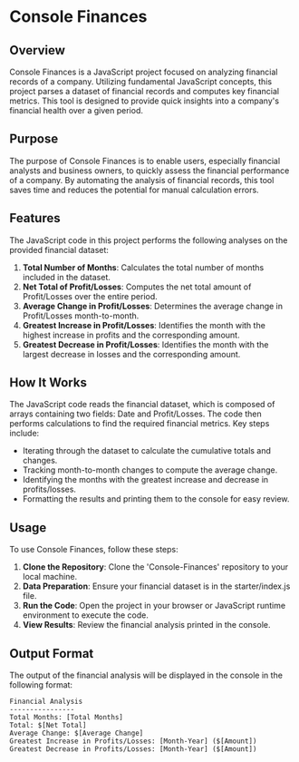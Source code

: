 # Console Finances

## Overview

Console Finances is a JavaScript project focused on analyzing financial records of a company. Utilizing fundamental JavaScript concepts, this project parses a dataset of financial records and computes key financial metrics. This tool is designed to provide quick insights into a company's financial health over a given period.

## Purpose

The purpose of Console Finances is to enable users, especially financial analysts and business owners, to quickly assess the financial performance of a company. By automating the analysis of financial records, this tool saves time and reduces the potential for manual calculation errors.

## Features

The JavaScript code in this project performs the following analyses on the provided financial dataset:

1. **Total Number of Months**: Calculates the total number of months included in the dataset.
2. **Net Total of Profit/Losses**: Computes the net total amount of Profit/Losses over the entire period.
3. **Average Change in Profit/Losses**: Determines the average change in Profit/Losses month-to-month.
4. **Greatest Increase in Profit/Losses**: Identifies the month with the highest increase in profits and the corresponding amount.
5. **Greatest Decrease in Profit/Losses**: Identifies the month with the largest decrease in losses and the corresponding amount.

## How It Works

The JavaScript code reads the financial dataset, which is composed of arrays containing two fields: Date and Profit/Losses. The code then performs calculations to find the required financial metrics. Key steps include:

- Iterating through the dataset to calculate the cumulative totals and changes.
- Tracking month-to-month changes to compute the average change.
- Identifying the months with the greatest increase and decrease in profits/losses.
- Formatting the results and printing them to the console for easy review.

## Usage

To use Console Finances, follow these steps:

1. **Clone the Repository**: Clone the 'Console-Finances' repository to your local machine.
2. **Data Preparation**: Ensure your financial dataset is in the starter/index.js file.
3. **Run the Code**: Open the project in your browser or JavaScript runtime environment to execute the code.
4. **View Results**: Review the financial analysis printed in the console.

## Output Format

The output of the financial analysis will be displayed in the console in the following format:

```
Financial Analysis 
----------------
Total Months: [Total Months]
Total: $[Net Total]
Average Change: $[Average Change]
Greatest Increase in Profits/Losses: [Month-Year] ($[Amount])
Greatest Decrease in Profits/Losses: [Month-Year] ($[Amount])
```
